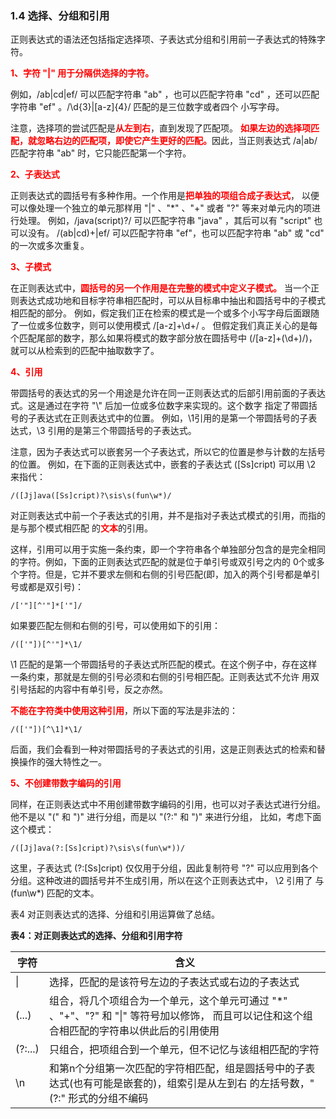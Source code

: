 ### 1.4 选择、分组和引用

正则表达式的语法还包括指定选择项、子表达式分组和引用前一子表达式的特殊字符。

<span style="color: red;font-weight: bold">1、字符 "|" 用于分隔供选择的字符。</span>

例如，/ab|cd|ef/ 可以匹配字符串 "ab" ，也可以匹配字符串 "cd" ，还可以匹配字符串 "ef" 。/\\d{3}|[a-z]{4}/ 匹配的是三位数字或者四个
小写字母。

注意，选择项的尝试匹配是<span style="color: red;font-weight: bold">从左到右</span>，直到发现了匹配项。
<span style="color: red;font-weight: bold">如果左边的选择项匹配，就忽略右边的匹配项，即使它产生更好的匹配。</span>因此，当正则表达式
/a|ab/ 匹配字符串 "ab" 时，它只能匹配第一个字符。

<span style="color: red;font-weight: bold">2、子表达式</span>

正则表达式的圆括号有多种作用。一个作用是<span style="color: red;font-weight: bold">把单独的项组合成子表达式</span>，
以便可以像处理一个独立的单元那样用 "|" 、"*" 、"+" 或者 "?" 等来对单元内的项进行处理。
例如，/java(script)?/ 可以匹配字符串 "java" ，其后可以有 "script" 也可以没有。
/(ab|cd)+|ef/ 可以匹配字符串 "ef"，也可以匹配字符串 "ab" 或 "cd" 的一次或多次重复。

<span style="color: red;font-weight: bold">3、子模式</span>

在正则表达式中，<span style="color: red;font-weight: bold">圆括号的另一个作用是在完整的模式中定义子模式。</span>
当一个正则表达式成功地和目标字符串相匹配时，可以从目标串中抽出和圆括号中的子模式相匹配的部分。
例如，假定我们正在检索的模式是一个或多个小写字母后面跟随了一位或多位数字，则可以使用模式 /[a-z]+\d+/ 。
但假定我们真正关心的是每个匹配尾部的数字，那么如果将模式的数字部分放在圆括号中 (/[a-z]+(\d+)/)，就可以从检索到的匹配中抽取数字了。

<span style="color: red;font-weight: bold">4、引用</span>

带圆括号的表达式的另一个用途是允许在同一正则表达式的后部引用前面的子表达式。这是通过在字符 "\\" 后加一位或多位数字来实现的。这个数字
指定了带圆括号的子表达式在正则表达式中的位置。
例如，\1引用的是第一个带圆括号的子表达式，\3 引用的是第三个带圆括号的子表达式。

注意，因为子表达式可以嵌套另一个子表达式，所以它的位置是参与计数的左括号的位置。
例如，在下面的正则表达式中，嵌套的子表达式  ([Ss]cript) 可以用 \2 来指代：

    /([Jj]ava([Ss]cript)?\sis\s(fun\w*)/

对正则表达式中前一个子表达式的引用，并不是指对子表达式模式的引用，而指的是与那个模式相匹配
的<span style="color: red;font-weight: bold">文本</span>的引用。

这样，引用可以用于实施一条约束，即一个字符串各个单独部分包含的是完全相同的字符。例如，下面的正则表达式匹配的就是位于单引号或双引号之内的
0个或多个字符。但是，它并不要求左侧和右侧的引号匹配(即，加入的两个引号都是单引号或都是双引号)：

    /['"][^'"]*['"]/

如果要匹配左侧和右侧的引号，可以使用如下的引用：

    /(['"])[^'"]*\1/

\1 匹配的是第一个带圆括号的子表达式所匹配的模式。在这个例子中，存在这样一条约束，那就是左侧的引号必须和右侧的引号相匹配。正则表达式不允许
用双引号括起的内容中有单引号，反之亦然。

<span style="color: red;font-weight: bold">不能在字符类中使用这种引用</span>，所以下面的写法是非法的：

    /(['"])[^\1]*\1/

后面，我们会看到一种对带圆括号的子表达式的引用，这是正则表达式的检索和替换操作的强大特性之一。

<span style="color: red;font-weight: bold">5、不创建带数字编码的引用</span>

同样，在正则表达式中不用创建带数字编码的引用，也可以对子表达式进行分组。他不是以 "(" 和 ")"  进行分组，而是以 "(?:" 和 ")" 来进行分组，
比如，考虑下面这个模式：

    /([Jj]ava(?:[Ss]cript)?\sis\s(fun\w*))/

这里，子表达式 (?:[Ss]cript) 仅仅用于分组，因此复制符号 "?" 可以应用到各个分组。这种改进的圆括号并不生成引用，所以在这个正则表达式中，
\2 引用了 与 (fun\w*) 匹配的文本。

表4 对正则表达式的选择、分组和引用运算做了总结。

**表4：对正则表达式的选择、分组和引用字符**

<table>
	<thead>
		<tr><th>字符</th><th>含义</th></tr>
	</thead>
	<tbody>
		<tr><td>|</td><td>选择，匹配的是该符号左边的子表达式或右边的子表达式</td></tr>
		<tr><td>(...)</td><td>组合，将几个项组合为一个单元，这个单元可通过 "*" 、"+"、"?" 和 "|" 等符号加以修饰，
		    而且可以记住和这个组合相匹配的字符串以供此后的引用使用</td></tr>
		<tr><td>(?:...)</td><td>只组合，把项组合到一个单元，但不记忆与该组相匹配的字符</td></tr>
		<tr><td>\n</td><td>和第n个分组第一次匹配的字符相匹配，组是圆括号中的子表达式(也有可能是嵌套的)，组索引是从左到右
		    的左括号数，"(?:" 形式的分组不编码</td></tr>
	</tbody>
</table>


